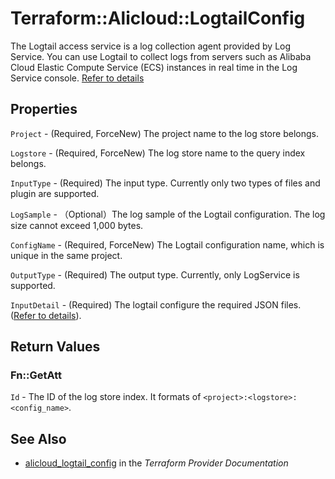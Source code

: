 # Terraform::Alicloud::LogtailConfig

The Logtail access service is a log collection agent provided by Log Service. 
You can use Logtail to collect logs from servers such as Alibaba Cloud Elastic
Compute Service (ECS) instances in real time in the Log Service console. [Refer to details](https://www.alibabacloud.com/help/doc-detail/29058.htm
)

## Properties

`Project` - (Required, ForceNew) The project name to the log store belongs.

`Logstore` - (Required, ForceNew) The log store name to the query index belongs.

`InputType` - (Required) The input type. Currently only two types of files and plugin are supported.

`LogSample` - （Optional）The log sample of the Logtail configuration. The log size cannot exceed 1,000 bytes.

`ConfigName` - (Required, ForceNew) The Logtail configuration name, which is unique in the same project.

`OutputType` - (Required) The output type. Currently, only LogService is supported.

`InputDetail` - (Required) The logtail configure the required JSON files.([Refer to details](https://www.alibabacloud.com/help/doc-detail/29058.htm)).


## Return Values

### Fn::GetAtt

`Id` - The ID of the log store index. It formats of `<project>:<logstore>:<config_name>`.

## See Also

* [alicloud_logtail_config](https://www.terraform.io/docs/providers/alicloud/r/logtail_config.html) in the _Terraform Provider Documentation_